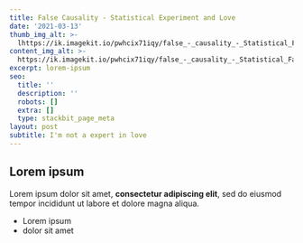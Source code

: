 ```yaml
---
title: False Causality - Statistical Experiment and Love
date: '2021-03-13'
thumb_img_alt: >-
  lhttps://ik.imagekit.io/pwhcix71iqy/false_-_causality_-_Statistical_Fallacirs__1__-vtzzfm4x.png
content_img_alt: >-
  https://ik.imagekit.io/pwhcix71iqy/false_-_causality_-_Statistical_Fallacirs__1__-vtzzfm4x.png
excerpt: lorem-ipsum
seo:
  title: ''
  description: ''
  robots: []
  extra: []
  type: stackbit_page_meta
layout: post
subtitle: I'm not a expert in love
---
```

## Lorem ipsum

Lorem ipsum dolor sit amet, **consectetur adipiscing elit**, sed do eiusmod tempor incididunt ut labore et dolore magna aliqua.

- Lorem ipsum
- dolor sit amet